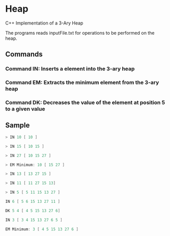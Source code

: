 # Heap
C++ Implementation of a 3-Ary Heap

The programs reads inputFile.txt for operations to be performed on the heap.

## Commands
### Command IN: Inserts a element into the 3-ary heap

### Command EM: Extracts the minimum element from the 3-ary heap

### Command DK: Decreases the value of the element at position 5 to a given value


## Sample

```cpp
> IN 10 [ 10 ]

> IN 15 [ 10 15 ]

> IN 27 [ 10 15 27 ]

> EM Minimum: 10 [ 15 27 ]

> IN 13 [ 13 27 15 ]

> IN 11 [ 11 27 15 13]

> IN 5 [ 5 11 15 13 27 ]

IN 6 [ 5 6 15 13 27 11 ] 

DK 5 4 [ 4 5 15 13 27 6]

IN 3 [ 3 4 15 13 27 6 5 ]

EM Minimum: 3 [ 4 5 15 13 27 6 ]
```



